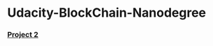 # Udacity-BlockChain-Nanodegree

### [Project 2](https://github.com/ssisksl77/Udacity-BlockChain-Nanodegree/tree/master/Project_2)
